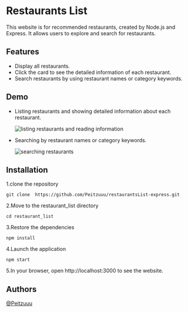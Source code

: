 
# Restaurants List

This website is for recommended restaurants, created by Node.js and Express. It allows users to explore and search for restaurants.

## Features

- Display all restaurants.
- Click the card to see the detailed information of each restaurant.
- Search restaurants by using restaurant names or category keywords.

## Demo
- Listing restaurants and showing detailed information about each restaurant.

  ![listing restaurants and reading information](https://media2.giphy.com/media/v1.Y2lkPTc5MGI3NjExeW55bWphN28yYnpndmE0ZWI0Y2htZHFyNzZpMWowaGU1OWY5eTd3NCZlcD12MV9pbnRlcm5hbF9naWZfYnlfaWQmY3Q9Zw/7sgXaqsV8yFPY9SuNO/giphy.gif)


- Searching by restaurant names or category keywords.

  ![searching restaurants](https://media4.giphy.com/media/v1.Y2lkPTc5MGI3NjExb2FmN2JvenpzZTZ5dzA0b2w2NHh0ZW4xYmtzenljY29uaXNya3d2NyZlcD12MV9pbnRlcm5hbF9naWZfYnlfaWQmY3Q9Zw/r1SGKS5gm7XKM2BGQx/giphy.gif)
## Installation

1.clone the repository
```
git clone  https://github.com/Peitzuuu/restaurantsList-express.git
```

2.Move to the restaurant_list directory
```
cd restaurant_list
```

3.Restore the dependencies
```
npm install
```

4.Launch the application
```
npm start
```

5.In your browser, open http://localhost:3000 to see the website.
## Authors

[@Peitzuuu](https://www.github.com/Peitzuuu)

